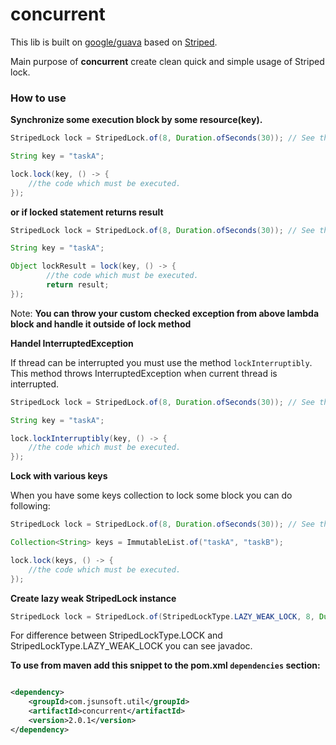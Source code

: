 # concurrent

This lib is built on [google/guava](https://github.com/google/guava) based on [Striped](https://google.github.io/guava/releases/snapshot/api/docs/com/google/common/util/concurrent/Striped.html).

Main purpose of **concurrent** create clean quick and simple usage of Striped lock.

### How to use

**Synchronize some execution block by some resource(key).**


```java
StripedLock lock = StripedLock.of(8, Duration.ofSeconds(30)); // See the javadoc to params information

String key = "taskA";

lock.lock(key, () -> {
    //the code which must be executed.
});
```

**or if locked statement returns result**

```java
StripedLock lock = StripedLock.of(8, Duration.ofSeconds(30)); // See the javadoc to params information

String key = "taskA";

Object lockResult = lock(key, () -> {
        //the code which must be executed.
        return result;
});
```

Note: **You can throw your custom checked exception from above lambda block and handle it outside of lock method**

**Handel InterruptedException**

If thread can be interrupted you must use the method `lockInterruptibly`. 
This method throws InterruptedException when current thread is interrupted.

```java
StripedLock lock = StripedLock.of(8, Duration.ofSeconds(30)); // See the javadoc to params information

String key = "taskA";

lock.lockInterruptibly(key, () -> {
    //the code which must be executed.
});
```

**Lock with various keys**

When you have some keys collection to lock some block you can do following:

```java
StripedLock lock = StripedLock.of(8, Duration.ofSeconds(30)); // See the javadoc to params information

Collection<String> keys = ImmutableList.of("taskA", "taskB");

lock.lock(keys, () -> {
    //the code which must be executed.
});
```

**Create lazy weak StripedLock instance**

```java
StripedLock lock = StripedLock.of(StripedLockType.LAZY_WEAK_LOCK, 8, Duration.ofSeconds(30)); // See the javadoc to params information
```

For difference between StripedLockType.LOCK and StripedLockType.LAZY_WEAK_LOCK you can see javadoc.

**To use from maven add this snippet to the pom.xml `dependencies` section:**

```xml

<dependency>
    <groupId>com.jsunsoft.util</groupId>
    <artifactId>concurrent</artifactId>
    <version>2.0.1</version>
</dependency>
```
